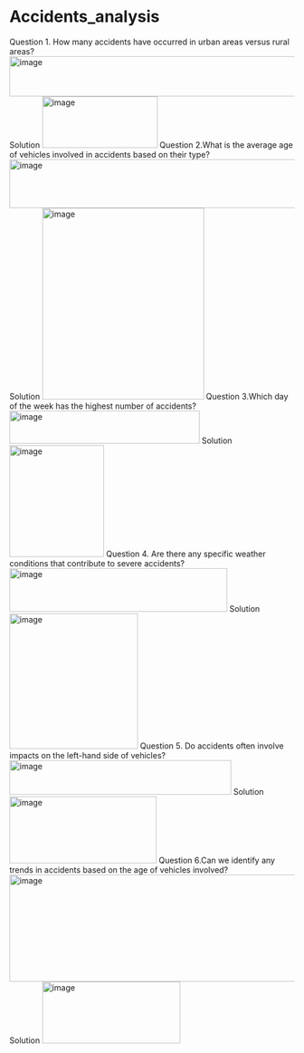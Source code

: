# Accidents_analysis
Question 1. How many accidents have occurred in urban areas versus rural areas?
<img width="549" height="71" alt="image" src="https://github.com/user-attachments/assets/3f71e7e4-7d73-4db1-809d-a942d7dd1ff8" />
Solution
<img width="204" height="91" alt="image" src="https://github.com/user-attachments/assets/125799e5-c456-4940-b37f-b734f647b030" />
Question 2.What is the average age of vehicles involved in accidents based on their type?
<img width="596" height="86" alt="image" src="https://github.com/user-attachments/assets/a8a507d1-d21e-40cf-8abe-c48a4e294a45" />
Solution
<img width="286" height="338" alt="image" src="https://github.com/user-attachments/assets/910f786d-c3a2-4dc0-ad60-3486293c924f" />
Question 3.Which day of the week has the highest number of accidents?
<img width="336" height="58" alt="image" src="https://github.com/user-attachments/assets/2ee8c270-7913-42e1-a077-766e475b28c6" />
Solution
<img width="167" height="197" alt="image" src="https://github.com/user-attachments/assets/40fe4ba8-5bea-4f99-a58a-7385eab0e55d" />
Question 4. Are there any specific weather conditions that contribute to severe accidents?
<img width="385" height="77" alt="image" src="https://github.com/user-attachments/assets/914f46bd-ba17-4096-8e91-4b85599c8377" />
Solution
<img width="227" height="239" alt="image" src="https://github.com/user-attachments/assets/d0e3b681-ac49-49aa-9b72-74f3d635e653" />
Question 5. Do accidents often involve impacts on the left-hand side of vehicles?
<img width="392" height="61" alt="image" src="https://github.com/user-attachments/assets/61defdd2-0d04-4e98-be01-6c9b08c144ef" />
Solution
<img width="260" height="118" alt="image" src="https://github.com/user-attachments/assets/6908da3b-d7a4-4f0f-a141-29c8f4ac680a" />
Question 6.Can we identify any trends in accidents based on the age of vehicles involved?
<img width="542" height="189" alt="image" src="https://github.com/user-attachments/assets/d8756e88-6f85-4af1-b723-551be6de549b" />
Solution
<img width="244" height="109" alt="image" src="https://github.com/user-attachments/assets/d4f6a1a1-59e4-4d74-8ebc-bb33633ce439" />

